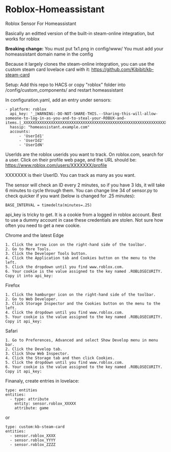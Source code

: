 # Roblox-Homeassistant
Roblox Sensor For Homeassistant

Basically an editted version of the built-in steam-online integration, but works for roblox

**Breaking change:**
You must put 1x1.png in config/www/
You must add your homeassistant domain name in the config

Because it largely clones the steam-online integration, you can use the custom steam card lovelace card with it:
https://github.com/Kibibit/kb-steam-card

Setup:
Add this repo to HACS or copy "roblox" folder into /config/custom_components/ and restart homeassistant

In configuration.yaml, add an entry under sensors:

```
- platform: roblox
  api_key: '_|WARNING:-DO-NOT-SHARE-THIS.--Sharing-this-will-allow-someone-to-log-in-as-you-and-to-steal-your-ROBUX-and-items.|_XXXXXXXXXXXXXXXXXXXXXXXXXXXXXXXXXXXXXXXXXXXXXXXXXXXXXXXXXXXXXXXXXXXXXXXXXXXXXXXXXXXXXXXXXXXXXXX'
  hassip: "homeassistant.example.com"
  accounts:
      - 'UserId1'
      - 'UserId2'
      - 'UserIdN'
 ```

UserIds are the roblox userids you want to track. On roblox.com, search for a user. Click on their profile web page, and the URL should be:
https://www.roblox.com/users/XXXXXXX/profile

XXXXXXX is their UserID. You can track as many as you want. 

The sensor will check an ID every 2 minutes, so if you have 3 Ids, it will take 6 minutes to cycle through them. You can change line 34 of sensor.py to check quicker if you want (below is changed for .25 minutes):
```
BASE_INTERVAL = timedelta(minutes=.25)
```

api_key is tricky to get. It is a cookie from a logged in roblox account. Best to use a dummy account in case these credentials are stolen. Not sure how often you need to get a new cookie.

Chrome and the latest Edge
```
1. Click the arrow icon on the right-hand side of the toolbar. 
2. Go to More Tools. 
3. Click the Developer Tools button. 
4. Click the Application tab and Cookies button on the menu to the left. 
5. Click the dropdown until you find www.roblox.com. 
6. Your cookie is the value assigned to the key named .ROBLOSECURITY. Copy it into api_key:
```
Firefox
```
1. Click the hamburger icon on the right-hand side of the toolbar. 
2. Go to Web Developer. 
3. Click Storage Inspector and the Cookies button on the menu to the left. 
4. Click the dropdown until you find www.roblox.com. 
5. Your cookie is the value assigned to the key named .ROBLOSECURITY. Copy it api_key:
```
Safari
```
1. Go to Preferences, Advanced and select Show Develop menu in menu bar. 
2. Click the Develop tab. 
3. Click Show Web Inspector. 
4. Click the Storage tab and then click Cookies. 
5. Click the dropdown until you find www.roblox.com. 
6. Your cookie is the value assigned to the key named .ROBLOSECURITY. Copy it api_key:
```

Finanaly, create entries in lovelace:
```
type: entities
entities:
  - type: attribute
    entity: sensor.roblox_XXXXX
    attribute: game  
```    
or
```
type: custom:kb-steam-card
entities:
  - sensor.roblox_XXXX
  - sensor.roblox_YYYY
  - sensor.roblox_ZZZZ
```  
